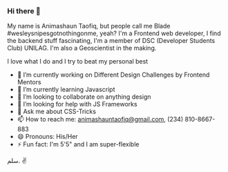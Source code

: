 ### Hi there 👋
My name is Animashaun Taofiq, but people call me Blade #wesleysnipesgotnothingonme, yeah? 
I'm a Frontend web developer, I find the backend stuff fascinating, I'm a member of DSC (Developer Students Club) UNILAG.
I'm also a Geoscientist in the making. 

I love what I do and I try to beat my personal best



- 🔭 I’m currently working on Different Design Challenges by Frontend Mentors
- 🌱 I’m currently learning Javascript 
- 👯 I’m looking to collaborate on anything design
- 🤔 I’m looking for help with JS Frameworks 
- 💬 Ask me about CSS-Tricks 
- 📫 How to reach me: animashauntaofiq@gmail.com, (234) 810-8667-883
- 😄 Pronouns: His/Her
- ⚡ Fun fact: I'm 5'5" and I am super-flexible

سلم. ✌
